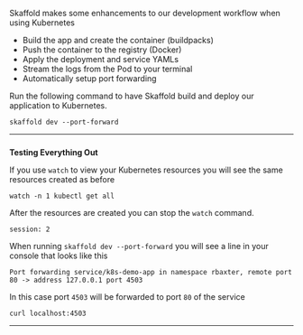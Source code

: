 
Skaffold makes some enhancements to our development workflow when using Kubernetes
*   Build the app and create the container (buildpacks)
*   Push the container to the registry (Docker)
*   Apply the deployment and service YAMLs
*   Stream the logs from the Pod to your terminal
*   Automatically setup port forwarding

Run the following command to have Skaffold build and deploy our application to Kubernetes.
```execute-1
skaffold dev --port-forward
```

---

### 
**Testing Everything Out**

If you use `watch` to view your Kubernetes resources you will see the same resources created as before
```execute-2
watch -n 1 kubectl get all
```

After the resources are created you can stop the `watch` command.
```terminal:interrupt
session: 2
```

When running `skaffold dev --port-forward` you will see a line in your console that looks like this

```
Port forwarding service/k8s-demo-app in namespace rbaxter, remote port 80 -> address 127.0.0.1 port 4503

```

In this case port `4503` will be forwarded to port `80` of the service

```execute-2
curl localhost:4503
```

---